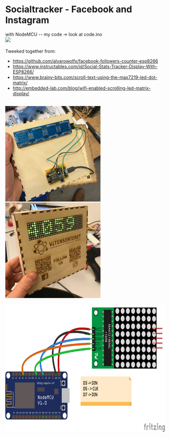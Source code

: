 # Socialtracker - Facebook and Instagram
with NodeMCU -- my code -> look at code.ino<br>
<img src="https://media.giphy.com/media/Ojn2HN2bitd2d404MA/200w_d.gif"><br>
<br>
Tweeked together from:
* https://github.com/alvarowolfx/facebook-followers-counter-esp8266
* https://www.instructables.com/id/Social-Stats-Tracker-Display-With-ESP8266/
* https://www.brainy-bits.com/scroll-text-using-the-max7219-led-dot-matrix/
* http://embedded-lab.com/blog/wifi-enabled-scrolling-led-matrix-display/
<br>
<img src="https://github.com/larsgimse/NodeMCU/blob/master/socialtracker/face_insta/IMG_0156.jpeg" height="300">
<img src="https://github.com/larsgimse/NodeMCU/blob/master/socialtracker/face_insta/IMG_0150.jpeg" height="300"><br>
<br>
<img src="https://github.com/larsgimse/NodeMCU/blob/master/socialtracker/face_insta/socialtracker_bb.png" height="400"><br>
